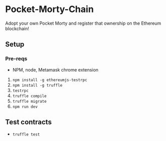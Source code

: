# Pocket-Morty-Chain
Adopt your own Pocket Morty and register that ownership on the Ethereum blockchain!

## Setup
### Pre-reqs
- NPM, node, Metamask chrome extension
1. `npm install -g ethereumjs-testrpc`
1. `npm install -g truffle`
1. `testrpc`
1. `truffle compile`
1. `truffle migrate`
1. `npm run dev`
## Test contracts
- `truffle test`
